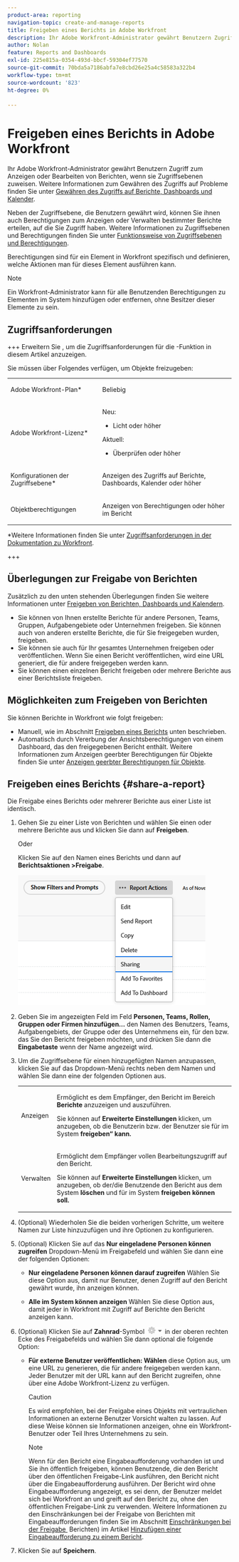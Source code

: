 ```yaml
---
product-area: reporting
navigation-topic: create-and-manage-reports
title: Freigeben eines Berichts in Adobe Workfront
description: Ihr Adobe Workfront-Administrator gewährt Benutzern Zugriff zum Anzeigen oder Bearbeiten von Berichten, wenn sie Zugriffsebenen zuweisen. Weitere Informationen zum Gewähren des Zugriffs auf Probleme finden Sie unter Gewähren des Zugriffs auf Berichte, Dashboards und Kalender.
author: Nolan
feature: Reports and Dashboards
exl-id: 225e815a-0354-493d-bbcf-59304ef77570
source-git-commit: 70bda5a7186abfa7e8cbd26e25a4c58583a322b4
workflow-type: tm+mt
source-wordcount: '823'
ht-degree: 0%

---
```


# Freigeben eines Berichts in Adobe Workfront

<!-- Audited: 11/2024 -->

Ihr Adobe Workfront-Administrator gewährt Benutzern Zugriff zum Anzeigen oder Bearbeiten von Berichten, wenn sie Zugriffsebenen zuweisen. Weitere Informationen zum Gewähren des Zugriffs auf Probleme finden Sie unter [Gewähren des Zugriffs auf Berichte, Dashboards und Kalender](../../../administration-and-setup/add-users/configure-and-grant-access/grant-access-reports-dashboards-calendars.md).

Neben der Zugriffsebene, die Benutzern gewährt wird, können Sie ihnen auch Berechtigungen zum Anzeigen oder Verwalten bestimmter Berichte erteilen, auf die Sie Zugriff haben. Weitere Informationen zu Zugriffsebenen und Berechtigungen finden Sie unter [Funktionsweise von Zugriffsebenen und Berechtigungen](../../../administration-and-setup/add-users/access-levels-and-object-permissions/how-access-levels-permissions-work-together.md).

Berechtigungen sind für ein Element in Workfront spezifisch und definieren, welche Aktionen man für dieses Element ausführen kann.

>[!NOTE]
>
>Ein Workfront-Administrator kann für alle Benutzenden Berechtigungen zu Elementen im System hinzufügen oder entfernen, ohne Besitzer dieser Elemente zu sein.

## Zugriffsanforderungen

+++ Erweitern Sie , um die Zugriffsanforderungen für die -Funktion in diesem Artikel anzuzeigen.

Sie müssen über Folgendes verfügen, um Objekte freizugeben:

<table style="table-layout:auto"> 
 <col> 
 <col> 
 <tbody> 
  <tr> 
   <td role="rowheader">Adobe Workfront-Plan*</td> 
   <td> <p>Beliebig </p> </td> 
  </tr> 
  <tr> 
   <td role="rowheader">Adobe Workfront-Lizenz*</td> 
      <td> 
      <p>Neu:</p>
         <ul>
         <li><p>Licht oder höher</p></li>
         </ul>
      <p>Aktuell:</p>
         <ul>
         <li><p>Überprüfen oder höher</p></li>
         </ul>
   </td>
  </tr> 
  <tr> 
   <td role="rowheader">Konfigurationen der Zugriffsebene*</td> 
   <td> <p>Anzeigen des Zugriffs auf Berichte, Dashboards, Kalender oder höher</p></td> 
  </tr> 
  <tr> 
   <td role="rowheader">Objektberechtigungen</td> 
   <td> <p>Anzeigen von Berechtigungen oder höher im Bericht</p></td> 
  </tr> 
 </tbody> 
</table>

*Weitere Informationen finden Sie unter [Zugriffsanforderungen in der Dokumentation zu Workfront](/help/quicksilver/administration-and-setup/add-users/access-levels-and-object-permissions/access-level-requirements-in-documentation.md).

+++

## Überlegungen zur Freigabe von Berichten

Zusätzlich zu den unten stehenden Überlegungen finden Sie weitere Informationen unter [Freigeben von Berichten, Dashboards und Kalendern](../../../workfront-basics/grant-and-request-access-to-objects/permissions-reports-dashboards-calendars.md).

* Sie können von Ihnen erstellte Berichte für andere Personen, Teams, Gruppen, Aufgabengebiete oder Unternehmen freigeben. Sie können auch von anderen erstellte Berichte, die für Sie freigegeben wurden, freigeben.
* Sie können sie auch für Ihr gesamtes Unternehmen freigeben oder veröffentlichen. Wenn Sie einen Bericht veröffentlichen, wird eine URL generiert, die für andere freigegeben werden kann.
* Sie können einen einzelnen Bericht freigeben oder mehrere Berichte aus einer Berichtsliste freigeben.

## Möglichkeiten zum Freigeben von Berichten

Sie können Berichte in Workfront wie folgt freigeben:

* Manuell, wie im Abschnitt [Freigeben eines Berichts](#share-a-report) unten beschrieben.
* Automatisch durch Vererbung der Ansichtsberechtigungen von einem Dashboard, das den freigegebenen Bericht enthält. Weitere Informationen zum Anzeigen geerbter Berechtigungen für Objekte finden Sie unter [Anzeigen geerbter Berechtigungen für Objekte](../../../workfront-basics/grant-and-request-access-to-objects/view-inherited-permissions-on-objects.md).

## Freigeben eines Berichts {#share-a-report}

Die Freigabe eines Berichts oder mehrerer Berichte aus einer Liste ist identisch.

1. Gehen Sie zu einer Liste von Berichten und wählen Sie einen oder mehrere Berichte aus und klicken Sie dann auf **Freigeben**.

   Oder

   Klicken Sie auf den Namen eines Berichts und dann auf **Berichtsaktionen >**&#x200B;**Freigabe**.

   ![](assets/unshimmed-report-actions-sharing.png)

1. Geben Sie im angezeigten Feld im Feld **Personen, Teams, Rollen, Gruppen oder Firmen hinzufügen…** den Namen des Benutzers, Teams, Aufgabengebiets, der Gruppe oder des Unternehmens ein, für den bzw. das Sie den Bericht freigeben möchten, und drücken Sie dann die **Eingabetaste** wenn der Name angezeigt wird.

1. Um die Zugriffsebene für einen hinzugefügten Namen anzupassen, klicken Sie auf das Dropdown-Menü rechts neben dem Namen und wählen Sie dann eine der folgenden Optionen aus.

   <table style="table-layout:auto"> 
    <col> 
    <col> 
    <tbody> 
     <tr> 
      <td role="rowheader">Anzeigen</td> 
      <td> <p>Ermöglicht es dem Empfänger, den Bericht im Bereich <strong>Berichte</strong> anzuzeigen und auszuführen.</p> <p>Sie können auf <strong>Erweiterte Einstellungen</strong> klicken, um anzugeben, ob die Benutzerin bzw. der Benutzer sie für </strong> im System <strong>freigeben“ kann.</p> </td> 
     </tr> 
     <tr> 
      <td role="rowheader">Verwalten</td> 
      <td> <p>Ermöglicht dem Empfänger vollen Bearbeitungszugriff auf den Bericht.</p> <p>Sie können auf <strong>Erweiterte Einstellungen</strong> klicken, um anzugeben, ob der/die Benutzende den Bericht aus dem System <strong>löschen</strong> und für </strong> im System <strong>freigeben können soll.</p> </td> 
     </tr> 
    </tbody> 
   </table>

1. (Optional) Wiederholen Sie die beiden vorherigen Schritte, um weitere Namen zur Liste hinzuzufügen und ihre Optionen zu konfigurieren.
1. (Optional) Klicken Sie auf das **Nur eingeladene Personen können zugreifen** Dropdown-Menü im Freigabefeld und wählen Sie dann eine der folgenden Optionen:

   * **Nur eingeladene Personen können darauf zugreifen** Wählen Sie diese Option aus, damit nur Benutzer, denen Zugriff auf den Bericht gewährt wurde, ihn anzeigen können.

   * **Alle im System können anzeigen** Wählen Sie diese Option aus, damit jeder in Workfront mit Zugriff auf Berichte den Bericht anzeigen kann.

1. (Optional) Klicken Sie auf **Zahnrad**-Symbol ![Zahnradsymbol-Einstellungen](assets/gear-icon-settings-with-dn-arrow.jpg) in der oberen rechten Ecke des Freigabefelds und wählen Sie dann optional die folgende Option:

   * **Für externe Benutzer veröffentlichen: Wählen** diese Option aus, um eine URL zu generieren, die für andere freigegeben werden kann. Jeder Benutzer mit der URL kann auf den Bericht zugreifen, ohne über eine Adobe Workfront-Lizenz zu verfügen.

     >[!CAUTION]
     >
     >Es wird empfohlen, bei der Freigabe eines Objekts mit vertraulichen Informationen an externe Benutzer Vorsicht walten zu lassen. Auf diese Weise können sie Informationen anzeigen, ohne ein Workfront-Benutzer oder Teil Ihres Unternehmens zu sein.

     >[!NOTE]
     >
     >Wenn für den Bericht eine Eingabeaufforderung vorhanden ist und Sie ihn öffentlich freigeben, können Benutzende, die den Bericht über den öffentlichen Freigabe-Link ausführen, den Bericht nicht über die Eingabeaufforderung ausführen. Der Bericht wird ohne Eingabeaufforderung angezeigt, es sei denn, der Benutzer meldet sich bei Workfront an und greift auf den Bericht zu, ohne den öffentlichen Freigabe-Link zu verwenden. Weitere Informationen zu den Einschränkungen bei der Freigabe von Berichten mit Eingabeaufforderungen finden Sie im Abschnitt [Einschränkungen bei der Freigabe &#x200B;](../../../reports-and-dashboards/reports/creating-and-managing-reports/add-prompt-report.md#limitations-of-running-public-prompted-reports) Berichten) im Artikel [Hinzufügen einer Eingabeaufforderung zu einem Bericht](../../../reports-and-dashboards/reports/creating-and-managing-reports/add-prompt-report.md).

1. Klicken Sie auf **Speichern**.

